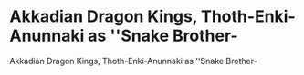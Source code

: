 # Akkadian Dragon Kings, Thoth-Enki-Anunnaki as ''Snake Brother-

Akkadian Dragon Kings, Thoth-Enki-Anunnaki as ''Snake Brother-